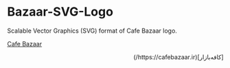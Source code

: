 # Bazaar-SVG-Logo
Scalable Vector Graphics (SVG) format of Cafe Bazaar logo.

[Cafe Bazaar](https://cafebazaar.ir/)

<div dir="rtl">
[کافه‌بازار](https://cafebazaar.ir/)
</div>

